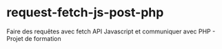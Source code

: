 # request-fetch-js-post-php
Faire des requêtes avec fetch API Javascript et communiquer avec PHP - Projet de formation
